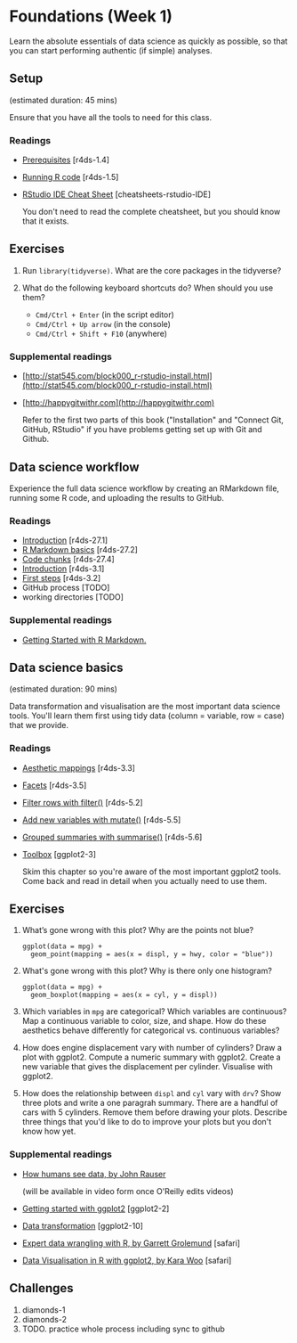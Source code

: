 <!-- Generated automatically from syllabus.yml. Do not edit by hand -->
# Foundations (Week 1)

Learn the absolute essentials of data science as quickly as possible, so that
you can start performing authentic (if simple) analyses.

## Setup
(estimated duration: 45 mins)

Ensure that you have all the tools to need for this class.

### Readings

  * [Prerequisites](http://r4ds.had.co.nz/introduction.html#prerequisites) [r4ds-1.4]
  * [Running R code](http://r4ds.had.co.nz/introduction.html#running-r-code) [r4ds-1.5]
  * [RStudio IDE Cheat Sheet](https://www.rstudio.com/wp-content/uploads/2016/01/rstudio-IDE-cheatsheet.pdf) [cheatsheets-rstudio-IDE]

    You don't need to read the complete cheatsheet, but you should know that it
    exists.


## Exercises

1.  Run `library(tidyverse)`. What are the core packages in the tidyverse?
    
1.  What do the following keyboard shortcuts do? When should you use them?
    
    - `Cmd/Ctrl + Enter` (in the script editor)
    - `Cmd/Ctrl + Up arrow` (in the console)
    - `Cmd/Ctrl + Shift + F10` (anywhere)
    
### Supplemental readings

  * [http://stat545.com/block000_r-rstudio-install.html](http://stat545.com/block000_r-rstudio-install.html)
  * [http://happygitwithr.com](http://happygitwithr.com)

    Refer to the first two parts of this book ("Installation" and "Connect Git,
    GitHub, RStudio" if you have problems getting set up with Git and Github.



## Data science workflow

Experience the full data science workflow by creating an RMarkdown file,
running some R code, and uploading the results to GitHub.

### Readings

  * [Introduction](http://r4ds.had.co.nz/r-markdown.html#introduction-18) [r4ds-27.1]
  * [R Markdown basics](http://r4ds.had.co.nz/r-markdown.html#r-markdown-basics) [r4ds-27.2]
  * [Code chunks](http://r4ds.had.co.nz/r-markdown.html#code-chunks) [r4ds-27.4]
  * [Introduction](http://r4ds.had.co.nz/data-visualisation.html#introduction-1) [r4ds-3.1]
  * [First steps](http://r4ds.had.co.nz/data-visualisation.html#first-steps) [r4ds-3.2]
  * GitHub process [TODO]
  * working directories [TODO]

### Supplemental readings

  * [Getting Started with R Markdown.](https://www.rstudio.com/resources/webinars/getting-started-with-r-markdown/)


## Data science basics
(estimated duration: 90 mins)

Data transformation and visualisation are the most important data science
tools. You'll learn them first using tidy data (column = variable, row = case)
that we provide.

### Readings

  * [Aesthetic mappings](http://r4ds.had.co.nz/data-visualisation.html#aesthetic-mappings) [r4ds-3.3]
  * [Facets](http://r4ds.had.co.nz/data-visualisation.html#facets) [r4ds-3.5]
  * [Filter rows with filter()](http://r4ds.had.co.nz/transform.html#filter-rows-with-filter) [r4ds-5.2]
  * [Add new variables with mutate()](http://r4ds.had.co.nz/transform.html#add-new-variables-with-mutate) [r4ds-5.5]
  * [Grouped summaries with summarise()](http://r4ds.had.co.nz/transform.html#grouped-summaries-with-summarise) [r4ds-5.6]
  * [Toolbox](http://link.springer.com.ezproxy.stanford.edu/chapter/10.1007/978-3-319-24277-4_3) [ggplot2-3]

    Skim this chapter so you're aware of the most important ggplot2 tools. Come
    back and read in detail when you actually need to use them.


## Exercises

1.  What’s gone wrong with this plot? Why are the points not blue?
    
    ```{r}
    ggplot(data = mpg) +
      geom_point(mapping = aes(x = displ, y = hwy, color = "blue"))
    ```
    
1.  What's gone wrong with this plot? Why is there only one histogram?
    
    ```{r}
    ggplot(data = mpg) +
      geom_boxplot(mapping = aes(x = cyl, y = displ))
    ```
    
1.  Which variables in `mpg` are categorical? Which variables are continuous?
    Map a continuous variable to color, size, and shape. How do these
    aesthetics behave differently for categorical vs. continuous variables?
    
1.  How does engine displacement vary with number of cylinders?
    Draw a plot with ggplot2. Compute a numeric summary with ggplot2.
    Create a new variable that gives the displacement per cylinder.
    Visualise with ggplot2.
    
1.  How does the relationship between `displ` and `cyl` vary with `drv`?
    Show three plots and write a one paragrah summary. There are a handful of
    cars with 5 cylinders. Remove them before drawing your plots.
    Describe three things that you'd like to do to improve your plots but you
    don't know how yet.
    
### Supplemental readings

  * [How humans see data, by John Rauser](http://www.slideshare.net/JohnRauser/how-humans-see-data)

    (will be available in video form once O'Reilly edits videos)

  * [Getting started with ggplot2](http://link.springer.com.ezproxy.stanford.edu/chapter/10.1007/978-3-319-24277-4_2) [ggplot2-2]
  * [Data transformation](http://link.springer.com.ezproxy.stanford.edu/chapter/10.1007/978-3-319-24277-4_10) [ggplot2-10]
  * [Expert data wrangling with R, by Garrett Grolemund](http://proquest.safaribooksonline.com.ezproxy.stanford.eduvideo/programming/r/9781491917046) [safari]
  * [Data Visualisation in R with ggplot2, by Kara Woo](http://proquest.safaribooksonline.com.ezproxy.stanford.eduvideo/programming/r/9781491963661) [safari]


## Challenges

1.  diamonds-1
1.  diamonds-2
1.  TODO. practice whole process including sync to github


